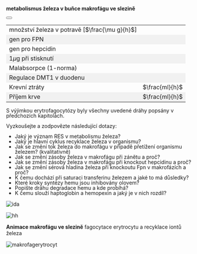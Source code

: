 <style>
img[alt^="image"] {max-width:20px;}
img[alt^="bigimage"] {  max-height:60px}
tbody tr:nth-child(even){background-color:#f1f1f1}
</style><bdl-tabs idlist="sim,anim,diagramA,diagramB" titlelist="sim,makrofág,diagram A,diagram B"></bdl-tabs>
<div id="sim">
<div class="w3-row">
<div class="w3-col s12 m6 l6 w3-center">

**metabolismus železa v buňce makrofágu ve slezině**
<bdl-animate-adobe src="BunkaSlezinaObrazovka2.js" width="800" height="600" name="BunkaSlezinaObrazovka2" fromid="idfmi" responsive="true"></bdl-animate-adobe>
<bdl-bind2a-text findex="11" aname="children.0.Hodnota7_text" convertor="1,0.665" precision="3"></bdl-bind2a-text>
<bdl-bind2a-text findex="12" aname="children.0.Hodnota3_text" fixed="1"></bdl-bind2a-text>
<bdl-bind2a-text findex="11" aname="children.0.Hodnota1_text" convertor="1,0.665" precision="3"></bdl-bind2a-text>
<bdl-bind2a-text findex="4" aname="children.0.Hodnota2_text" convertor="1,1.5"></bdl-bind2a-text>
<bdl-bind2a-text findex="7" aname="children.0.Hodnota6_text" convertor="1,0.9"></bdl-bind2a-text>
<bdl-bind2a-text findex="10" aname="children.0.Hodnota5_text" convertor="1,4.4"></bdl-bind2a-text>
<bdl-bind2a-text findex="9" aname="children.0.Hodnota4_text" convertor="1,13.3"></bdl-bind2a-text>
<bdl-bind2a findex="26" aname="children.0.children.398.MerakSemaforu5_anim" amin="0" amax="156"></bdl-bind2a>
<bdl-bind2a findex="3" aname="children.0.children.398.MerakSemaforu4_anim" amin="0" amax="156"></bdl-bind2a>
<bdl-bind2a findex="25" aname="children.0.children.398.MerakSemaforu3_anim" amin="0" amax="156"></bdl-bind2a>
<bdl-bind2a findex="24" aname="children.0.children.398.MerakSemaforu2_anim" amin="0" amax="156"></bdl-bind2a>
<bdl-bind2a findex="11" aname="children.0.children.398.MerakSemaforu1_anim" amin="0" amax="156"></bdl-bind2a>
<bdl-bind2a findex="23" aname="children.0.children.398.Semafor5_anim" amin="0" amax="10" fmin="0" fmax="1"></bdl-bind2a>
<bdl-bind2a findex="14" aname="children.0.children.398.Semafor4_anim" amin="0" amax="10" fmin="0" fmax="1"></bdl-bind2a>
<bdl-bind2a findex="22" aname="children.0.children.398.Semafor3_anim" amin="0" amax="10" fmin="0" fmax="1"></bdl-bind2a>
<bdl-bind2a findex="21" aname="children.0.children.398.Semafor2_anim" amin="0" amax="10" fmin="0" fmax="1"></bdl-bind2a>
<bdl-bind2a findex="20" aname="children.0.children.398.Semafor1_anim" amin="0" amax="10" fmin="0" fmax="1"></bdl-bind2a>
<bdl-bind2a findex="0" aname="children.0.KanalCerveny2_anim" amin="159" amax="0"></bdl-bind2a>
<bdl-bind2a findex="2" aname="children.0.SipkaCerven11_anim" amin="0" amax="159"></bdl-bind2a>
<bdl-bind2a findex="1" aname="children.0.tmaveZelena2_anim" amin="0" amax="156"></bdl-bind2a>
<bdl-bind2a findex="1" aname="children.0.tmaveZelena1_anim" amin="0" amax="156"></bdl-bind2a>
<bdl-bind2a findex="1" aname="children.0.CernaZKrvinky_anim" amin="0" amax="156"></bdl-bind2a>
<bdl-bind2a findex="10" aname="children.0.SipkaCerven8_anim" amin="0" amax="159"></bdl-bind2a>
<bdl-bind2a findex="1" aname="children.0.SipkaCerven3_anim" amin="0" amax="156"></bdl-bind2a>
<bdl-bind2a findex="1" aname="children.0.SvetleModraOdKrvinky1_anim" amin="0" amax="156"></bdl-bind2a>
<bdl-bind2a findex="1" aname="children.0.kanalModry1_anim" amin="156" amax="0"></bdl-bind2a>
<bdl-bind2a findex="1" aname="children.0.KanalCerveny1_anim" amin="156" amax="0"></bdl-bind2a>
<bdl-bind2a findex="2" aname="children.0.SipkaCerven10_anim" amin="0" amax="159"></bdl-bind2a>
<bdl-bind2a findex="1" aname="children.0.SvetleModraOdKrvinky4_anim" amin="0" amax="156"></bdl-bind2a>
<bdl-bind2a findex="1" aname="children.0.SipkaCerven1_anim" amin="0" amax="156"></bdl-bind2a>
<bdl-bind2a findex="1" aname="children.0.SipkaCerven6_anim" amin="0" amax="156"></bdl-bind2a>
<bdl-bind2a findex="1" aname="children.0.SipkaCerven5_anim" amin="0" amax="156"></bdl-bind2a>
<bdl-bind2a findex="19" aname="children.0.SipkaModraRuzova_anim" amin="159" amax="0"></bdl-bind2a>
<bdl-bind2a findex="1" aname="children.0.hneda1_anim" amin="0" amax="156"></bdl-bind2a>
<bdl-bind2a findex="1" aname="children.0.SipkaCerven2_anim" amin="0" amax="156"></bdl-bind2a>
<bdl-bind2a findex="1" aname="children.0.SipkaCerven4_anim" amin="0" amax="156"></bdl-bind2a>
<bdl-bind2a findex="1" aname="children.0.SvetleModraOdKrvinky2_anim" amin="0" amax="156"></bdl-bind2a>
<bdl-bind2a findex="1" aname="children.0.SvetleModraOdKrvinky3_anim" amin="0" amax="99"></bdl-bind2a>
<bdl-bind2a findex="11" aname="children.0.SpodniZlutaPrerusovana_anim" amin="159" amax="0"></bdl-bind2a>
<bdl-bind2a findex="18" aname="children.0.RuzovaRNA1_anim" amin="0" amax="159"></bdl-bind2a>
<bdl-bind2a findex="17" aname="children.0.RuzovaRNA2_anim" amin="0" amax="159"></bdl-bind2a>
<bdl-bind2a findex="0" aname="children.0.SipkaCerven12_anim" amin="0" amax="99"></bdl-bind2a>
<bdl-bind2a findex="2" aname="children.0.SipkaCerven9_anim" amin="0" amax="159"></bdl-bind2a>
<bdl-bind2a findex="1" aname="children.0.Cerna2_anim" amin="0" amax="99"></bdl-bind2a>
<bdl-bind2a findex="1" aname="children.0.SipkaCerven7_anim" amin="0" amax="99"></bdl-bind2a>
<bdl-bind2a findex="16" aname="children.0.SipkaCervenoFialova1_anim" amin="0" amax="159"></bdl-bind2a>
<bdl-bind2a findex="15" aname="children.0.SipkaCervenoFialova2_anim" amin="0" amax="159"></bdl-bind2a>
<bdl-bind2a findex="1" aname="children.0.hneda2_anim" amin="0" amax="156"></bdl-bind2a>
<bdl-bind2a findex="2" aname="children.0.FialovaSipkaTransferinIN_anim" amin="0" amax="159"></bdl-bind2a>
<bdl-bind2a findex="0" aname="children.0.SipkaZlutaTransferin1OUT_anim" amin="0" amax="159"></bdl-bind2a>
<bdl-bind2a findex="0" aname="children.0.SipkaZlutaTransferin2IN_anim" amin="0" amax="159"></bdl-bind2a>
<bdl-bind2a findex="14" aname="children.0.SemaforRuzovaRna_anim" amin="0" amax="10"></bdl-bind2a>
<bdl-bind2a findex="8" aname="children.0.StrikackaFeFialovaSipkaIn_anim" amin="0" amax="159"></bdl-bind2a>
<bdl-bind2a findex="6" aname="children.0.KapackaFeFialovaSipkaOut_anim" amin="0" amax="159"></bdl-bind2a>
<bdl-bind2a findex="13" aname="children.0.StrikackaModra_anim" amin="0" amax="29" fmin="0" fmax="1"></bdl-bind2a>
<bdl-bind2a findex="11" aname="children.0.merak7_anim" amin="0" amax="99"></bdl-bind2a>
<bdl-bind2a findex="12" aname="children.0.Merak3_anim" amin="0" amax="99" fmin="0" fmax="700"></bdl-bind2a>
<bdl-bind2a findex="11" aname="children.0.Merak1_anim" amin="0" amax="99"></bdl-bind2a>
<bdl-bind2a findex="10" aname="children.0.Merak5_anim" amin="0" amax="99"></bdl-bind2a>
<bdl-bind2a findex="9" aname="children.0.Fe3SkupinaMitochondrie_anim" amin="0" amax="159"></bdl-bind2a>
<bdl-bind2a findex="10" aname="children.0.KanalSedy2_anim" amin="159" amax="0"></bdl-bind2a>
<bdl-bind2a findex="9" aname="children.0.MitochondrieSipkaCervena3_anim" amin="0" amax="159"></bdl-bind2a>
<bdl-bind2a findex="10" aname="children.0.MitochondrieSipkaCervena4_anim" amin="0" amax="159"></bdl-bind2a>
<bdl-bind2a findex="10" aname="children.0.Fe2Skupina_anim" amin="157" amax="0"></bdl-bind2a>
<bdl-bind2a findex="9" aname="children.0.merak4_anim" amin="0" amax="99"></bdl-bind2a>
<bdl-bind2a findex="9" aname="children.0.Fe3Skupina_anim" amin="0" amax="159"></bdl-bind2a>
<bdl-bind2a findex="0" aname="children.0.SipkaModra3_anim" amin="0" amax="159"></bdl-bind2a>
<bdl-bind2a findex="0" aname="children.0.SipkaCerven13_anim" amin="0" amax="159"></bdl-bind2a>
<bdl-bind2a findex="4" aname="children.0.Merak2_anim" amin="0" amax="99"></bdl-bind2a>
<bdl-bind2a findex="7" aname="children.0.Merak6_anim" amin="0" amax="99"></bdl-bind2a>
<bdl-bind2a findex="8" aname="children.0.KapackaFeMale_anim" amin="0" amax="9"></bdl-bind2a>
<bdl-bind2a findex="5" aname="children.0.SipkaRuzovaZluta_anim" amin="0" amax="159"></bdl-bind2a>
<bdl-bind2a findex="4" aname="children.0.children.87.FeTransferin_anim" amin="0" amax="159"></bdl-bind2a>
<bdl-bind2a findex="3" aname="children.0.KanalFialovy_anim" amin="159" amax="0"></bdl-bind2a>
<bdl-bind2a findex="2" aname="children.0.SipkacervenaFialova2_anim" amin="0" amax="159"></bdl-bind2a>
<bdl-bind2a findex="0" aname="children.0.SipkaFialovaVehicle_anim" amin="0" amax="159"></bdl-bind2a>
<bdl-bind2a findex="0" aname="children.0.SipkaZluta3_anim" amin="0" amax="159"></bdl-bind2a>
<bdl-bind2a findex="0" aname="children.0.CervenaUvnitrVehiclu_anim" amin="0" amax="159"></bdl-bind2a>
<bdl-bind2a findex="0" aname="children.0.SipkaZluta4_anim" amin="0" amax="159"></bdl-bind2a>
<bdl-bind2a findex="0" aname="children.0.SipkaModra3_anim_1" amin="0" amax="159"></bdl-bind2a>
<bdl-bind2a findex="0" aname="children.0.PrechodUvnitr_anim" amin="0" amax="159"></bdl-bind2a>
<bdl-bind2a findex="0" aname="children.0.SipkaZluta2_anim" amin="0" amax="159"></bdl-bind2a>
<bdl-bind2a findex="0" aname="children.0.KanalZluty_anim" amin="159" amax="0"></bdl-bind2a>
<bdl-bind2a findex="0" aname="children.0.SipkaHneda2_anim" amin="0" amax="159"></bdl-bind2a>
<bdl-bind2a findex="0" aname="children.0.SipkaHneda1_anim" amin="0" amax="159"></bdl-bind2a>
<bdl-bind2a-play findex="8" aname="children.0.StrikackaCervena_anim" amin="0" amax="29"></bdl-bind2a-play>
<bdl-bind2a-play findex="6" aname="children.0.KapackaJehlaFe_anim" amin="0" amax="9"></bdl-bind2a-play>
<bdl-bind2a-play findex="6" aname="children.0.ZelezoVelkeKapacka_anim" amin="0" amax="159"></bdl-bind2a-play>
<bdl-bind2a-play findex="6" aname="children.0.children.90.children.59.Kapka1_anim" amin="0" amax="20"></bdl-bind2a-play>

</div>
<div class="w3-col s12 m6 l6  w3-justify w3-padding w3-small" style="line-height:1.0">


<button class="w3-right w3-button w3-theme-d4" onclick="document.getElementById('legenda').style.display='block'"><i class="fa fa-info-circle"> </i></button>
<!-- hidden input  - buttonparams sets this input value explicitly, then it is read by fmi component -->
<input id="idlps" value="" type="number" style="display:none"/>

<bdl-fmi id="idfmi" mode="" src="FeMetabolism_FeMetabolismModel.js" fminame="FeMetabolism_FeMetabolismModel" tolerance="0.000001" starttime="0" fstepsize="0.5" fpslimit="10" guid="{9aa10b27-427c-44c9-a381-5815d5706331}" valuereferences="637534275,637534274,637534276,33554442,33554447,637534264,16777264,33554438,16777261,33554453,33554452,33554432,33554436,33554434,16777269,637534273,637534272,637534281,637534283,637534268,16777266,16777267,16777268,16777270,33554443,33554441,33554444" valuelabels="Fe_spl_in_bm,Fe_spl_in_RBC,Fe_spl_out_ser,Fpn_spl,Fe_ser,hep_in,transfusion,Fpn_spl_mRNA,bleeding,Fe_spl_3,Fe_spl_2,hep,Il6,LPS,Fpn_spl_knockout,Fe_spl_from_ferritin,Fe_spl_to_ferritin,Fpn_spl_in,Fpn_spl_mRNA_in,Il6_in,hep_knockout,Fpn_duo_knockout,Fpn_liv_knockout,Fpn_res_knockout,Fpn_duo,Fpn_liv,Fpn_res" inputs="id1,16777260,1,1;idfpnliv,16777268,1,1,t;idhep,16777266,1,1,t;idlps,33554434,1,1,t;id11,16777262,1,1,t;id10,16777265,1,1,t;idspl,16777269,1,1,t;idres,16777270,1,1,t;id7,16777261,1,1,t;id8,16777264,1,1,t" inputlabels="Fe_food,Fpn_liv_knockout,hep_knockout,LPS,malabsorption,unregulated_absorption,Fpn_spl_knockout,Fpn_res_knockout,bleeding,transfusion" showtime="true" showtimemultiply="3600"></bdl-fmi>

||| 
|-------------|-------|
| množství železa v potravě [$\frac{\mu g}{h}$] | <bdl-range id="id1" title="" min="0" max="2000" default="219" step="1"></bdl-range> |
| gen pro FPN | <bdl-checkbox id="idspl" titlemin="gen Fpn je knockoutován (neaktivní)" titlemax="gen Fpn je aktivní" default="true"></bdl-checkbox>  |
| gen pro hepcidin | <bdl-checkbox id="idhep" titlemin="gen pro hepcidin je knockoutován (neaktivní)" titlemax="gen pro expresi hepcidinu je aktivní" default="true"></bdl-checkbox>  |
| 1$\mu$g při stisknutí | <bdl-buttonparams title="LPS injekce" ids="idlps" values="1" fromid="idfmi"></bdl-buttonparams>  |
| Malabsorpce (1-norma) | <bdl-range id="id11" title="" min="0" max="1" default="1" step="0.05"></bdl-range>  |
| Regulace DMT1 v duodenu | <bdl-checkbox id="id10" titlemin="absorpce je fyziologicky regulovaná" titlemax="regulace absorpce je vypnuta" default="false"></bdl-checkbox>  |
| Krevní ztráty | <bdl-range id="id7" title="" min="0" max="1" default="0" step="0.1"></bdl-range>  $\frac{ml}{h}$ |
| Příjem krve | <bdl-range id="id8" title="" min="0" max="10" default="0" step="1"></bdl-range> $\frac{ml}{h}$ |

<bdl-quizx id="q3.1" type="choice2" question="3.1 Spusťte simulaci a nasimulujte hereditární hemochromatózu (nedostatek regulace příjmu z GIT např. knockoutem genu pro hepcidin). Jaké následky vidíte?" answers="A. postupné snižování koncentrace železa v plasmě i v buňkách. Zvýšení koncentrace železa v makrofágu|B. postupné zvýšení koncentrace železa v plasmě a snížení koncentrace v makrofágu." correctoptions="false|true" explanations="ne|ano" buttontitle="zkontrolovat odpověď"></bdl-quizx>
<bdl-quizx id="q3.2" type="choice2" question="3.2 Jak se projevuje hemochromatóza" answers="A. způsobená nadbytkem železa nejčastěji kvůli zvýšené hemolýze. Pigmentace tkání ale bez známek toxicity železa.|B. způsobena nedostatkem železa. Nedostatek červených krvinek kvůli nedostatku hemoglobinu.|C. způsobena nadbytkem železa ale poruchou regulace příjmu železa. Pigmentace tkání se známkami toxicity a patologickými změnami ve tkáních." correctoptions="false|false|true" explanations="ne|ne|ano" buttontitle="zkontrolovat odpověď"></bdl-quizx>
<bdl-quizx id="q3.3" type="choice2" question="3.3 Vyberte diagram který odpovídá hereditární hemochromatóze." answers="A. diagram A |B. diagram B" correctoptions="false|true" explanations="ne|ano" buttontitle="zkontrolovat odpověď"></bdl-quizx>
<bdl-quizx id="q3.4" type="choice2" question="3.4 Vyberte diagram který odpovídá sideropenické anémii." answers="A. diagram A |B. diagram B" correctoptions="true|false" explanations="ano|ne" buttontitle="zkontrolovat odpověď"></bdl-quizx><bdl-quiz-summary id="qs">
</bdl-quiz-summary>
<bdl-quiz-control ids="q3.1,q3.2,q3.3,q3.4,qs"></bdl-quiz-control>

<div class="w3-hide">


S výjimkou erytrofagocytózy byly všechny uvedené dráhy popsány v předchozích kapitolách.

Vyzkoušejte a zodpovězte následující dotazy:

* Jaký je význam RES v metabolismu železa?
* Jaký je hlavní cyklus recyklace železa v organismu?
* Jak se změní tok železa do makrofágu v případě přetížení organismu železem? (kvalitativně)
* Jak se změní zásoby železa v makrofágu při zánětu a proč? 
* Jak se změní zásoby železa v makrofágu při knockout hepcidinu a proč?
* Jak se změní sérová hladina železa při knockoutu Fpn v makrofázích a proč?
* K čemu dochází při saturaci transferinu železem a jaké to má důsledky?
* Které kroky syntézy hemu jsou inhibovány olovem?
* Popište dráhu degradace hemu a kde probíhá?
* K čemu slouží haptoglobin a hemopexin a jaký je v nich rozdíl?
</div>

</div>
</div>

</div>
<div id="diagramA">

![ida](ida.png)

</div>
<div id="diagramB">

![hh](hh.png)

</div>
<div id="anim">

**Animace makrofágu ve slezině** fagocytace erytrocytu a recyklace iontů železa

![makrofagerytrocyt](makrofagerytrocyt2.gif)

<!--bdl-animate-adobe src="MacrofagHotovy.js" width="800" height="600" name="MacrofagHotovy" responsive="true" playafterstart="true"></bdl-animate-adobe-->


</div>